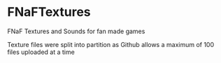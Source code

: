 # FNaFTextures
FNaF Textures and Sounds for fan made games

Texture files were split into partition as Github allows a maximum of 100 files uploaded at a time
